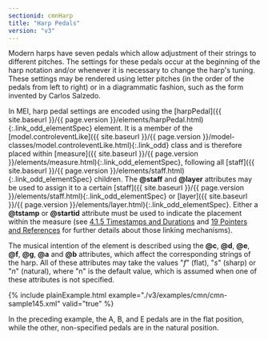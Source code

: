 ```yaml
---
sectionid: cmnHarp
title: "Harp Pedals"
version: "v3"
---
```




Modern harps have seven pedals which allow adjustment of their strings to different
pitches. The settings for these pedals occur at the beginning of the harp notation
and/or
whenever it is necessary to change the harp's tuning. These settings may be rendered
using
letter pitches (in the order of the pedals from left to right) or in a diagrammatic
fashion, such as the form invented by Carlos Salzedo.

In MEI, harp pedal settings are encoded using the [harpPedal]({{ site.baseurl }}/{{ page.version }}/elements/harpPedal.html){:.link_odd_elementSpec}
element. It is a member of the [model.controleventLike]({{ site.baseurl }}/{{ page.version }}/model-classes/model.controleventLike.html){:.link_odd} class
and is therefore placed within [measure]({{ site.baseurl }}/{{ page.version }}/elements/measure.html){:.link_odd_elementSpec}, following all [staff]({{ site.baseurl }}/{{ page.version }}/elements/staff.html){:.link_odd_elementSpec} children. The **@staff** and **@layer** attributes
may be used to assign it to a certain [staff]({{ site.baseurl }}/{{ page.version }}/elements/staff.html){:.link_odd_elementSpec} or [layer]({{ site.baseurl }}/{{ page.version }}/elements/layer.html){:.link_odd_elementSpec}. Either a **@tstamp** or **@startid** attribute must be used to
indicate the placement within the measure (see <a class="link_ptr" title="Timestamps and Durations" href="{{ site.baseurl }}/{{ page.version }}/guidelines/cmn.html#cmnTstamp">4.1.5 Timestamps and Durations</a> and 
<a class="link_ptr" title="Pointers and References" href="{{ site.baseurl }}/{{ page.version }}/guidelines/ptrRef.html">19 Pointers and References</a> for further details about those linking mechanisms).

The musical intention of the element is described using the **@c**, **@d**,
**@e**, **@f**, **@g**, **@a** and **@b** attributes,
which affect the corresponding strings of the harp. All of these attributes may take
the
values "*f*" (flat), "*s*" (sharp) or "*n*" (natural),
where "n" is the default value, which is assumed when one of these attributes is not
specified.


{% include plainExample.html example="./v3/examples/cmn/cmn-sample145.xml" valid="true" %}

In the preceding example, the A, B, and E pedals are in the flat position, while the
other, non-specified pedals are in the natural position.


